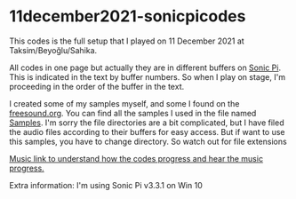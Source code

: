 # 11december2021-sonicpicodes
This codes is the full setup that I played on 11 December 2021 at Taksim/Beyoğlu/Sahika.

All codes in one page but actually they are in different buffers on <a href="https://github.com/sonic-pi-net/sonic-pi" target="_blank">Sonic Pi</a>. This is indicated in the text by buffer numbers. So when I play on stage, I'm proceeding in the order of the buffer in the text. 



I created some of my samples myself, and some I found on the <a href="https://freesound.org/" target="_blank">freesound.org</a>. You can find all the samples I used in the file named <a href="https://github.com/quatronostro/11december2021-sonicpicodes/blob/main/Samples.rar" target="_blank">Samples</a>. I'm sorry the file directories are a bit complicated, but I have filed the audio files according to their buffers for easy access. But if want to use this samples, you have to change directory. So watch out for file extensions

<a href="https://drive.google.com/file/d/1iB2K5bZ3oZ_eBTHibxcQV-szqSvataCy/view?usp=sharing" target="_blank">Music link to understand how the codes progress and hear the music progress.</a>

Extra information: I'm using Sonic Pi v3.3.1 on Win 10
